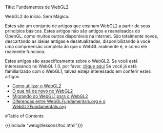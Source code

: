 Title: Fundamentos de WebGL2

WebGL2 do início. Sem Mágica.

Estes são um conjunto de artigos que ensinam WebGL2 a partir de seus princípios básicos.
Estes artigos não são antigos e reanalisados do OpenGL, como muitos outros disponíveis na internet.
São totalmente novos, descartando as ideias antigas e desatualizadas, disponibilizando à você uma compreensão completa do que o WebGL realmente é, e como ele realmente funciona.

Estes artigos são especificamente sobre o WebGL2.
Se você está interessando no WebGL 1.0, por favor, [clique aqui](http://webglfundamentals.org)
Se você já está familiarizado com o WebGL1, talvez esteja interessado em conferir estes artigos

<ul>
<li><a href="/webgl/lessons/webgl-getting-webgl2.html">Como utilizar o WebGL2</a></li>
<li><a href="/webgl/lessons/webgl2-whats-new.html">O que há de novo no WebGL2</a></li>
<li><a href="/webgl/lessons/webgl1-to-webgl2.html">Migrando do WebGL1 para o WebGL2</a></li>
<li><a href="/webgl/lessons/webgl1-to-webgl2-fundamentals.html">Diferenças entre WebGLFundamentals.org e o WebGL2Fundamentals.org</a></li>
</ul>

#Table of Contents

{{{include "webgl/lessons/toc.html"}}}


<!--

{{{table_of_contents}}}

-->



